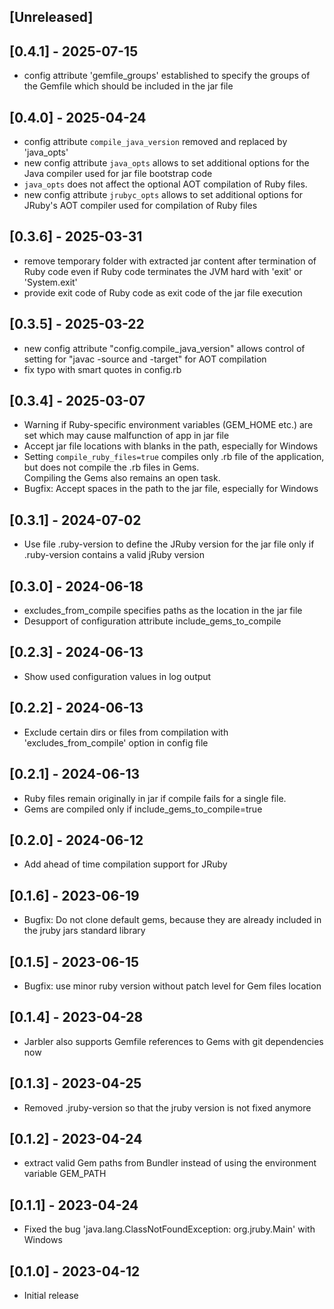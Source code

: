 ## [Unreleased]

## [0.4.1] - 2025-07-15

- config attribute 'gemfile_groups' established to specify the groups of the Gemfile which should be included in the jar file

## [0.4.0] - 2025-04-24

- config attribute `compile_java_version` removed and replaced by 'java_opts'
- new config attribute `java_opts` allows to set additional options for the Java compiler used for jar file bootstrap code
- `java_opts` does not affect the optional AOT compilation of Ruby files.
- new config attribute `jrubyc_opts` allows to set additional options for JRuby's AOT compiler used for compilation of Ruby files

## [0.3.6] - 2025-03-31

- remove temporary folder with extracted jar content after termination of Ruby code even if Ruby code terminates the JVM hard with 'exit' or 'System.exit'
- provide exit code of Ruby code as exit code of the jar file execution

## [0.3.5] - 2025-03-22

- new config attribute "config.compile_java_version" allows control of setting for "javac -source and -target" for AOT compilation
- fix typo with smart quotes in config.rb

## [0.3.4] - 2025-03-07

- Warning if Ruby-specific environment variables (GEM_HOME etc.) are set which may cause malfunction of  app in jar file
- Accept jar file locations with blanks in the path, especially for Windows
- Setting `compile_ruby_files=true` compiles only .rb file of the application, but does not compile the .rb files in Gems.<br/>
  Compiling the Gems also remains an open task.
- Bugfix: Accept spaces in the path to the jar file, especially for Windows

## [0.3.1] - 2024-07-02

- Use file .ruby-version to define the JRuby version for the jar file only if .ruby-version contains a valid jRuby version


## [0.3.0] - 2024-06-18

- excludes_from_compile specifies paths as the location in the jar file
- Desupport of configuration attribute include_gems_to_compile

## [0.2.3] - 2024-06-13

- Show used configuration values in log output

## [0.2.2] - 2024-06-13

- Exclude certain dirs or files from compilation with 'excludes_from_compile' option in config file

## [0.2.1] - 2024-06-13

- Ruby files remain originally in jar if compile fails for a single file. 
- Gems are compiled only if include_gems_to_compile=true

## [0.2.0] - 2024-06-12

- Add ahead of time compilation support for JRuby

## [0.1.6] - 2023-06-19

- Bugfix: Do not clone default gems, because they are already included in the jruby jars standard library

## [0.1.5] - 2023-06-15

- Bugfix: use minor ruby version without patch level for Gem files location

## [0.1.4] - 2023-04-28

- Jarbler also supports Gemfile references to Gems with git dependencies now

## [0.1.3] - 2023-04-25

- Removed .jruby-version so that the jruby version is not fixed anymore

## [0.1.2] - 2023-04-24

- extract valid Gem paths from Bundler instead of using the environment variable GEM_PATH

## [0.1.1] - 2023-04-24

- Fixed the bug 'java.lang.ClassNotFoundException: org.jruby.Main' with Windows

## [0.1.0] - 2023-04-12

- Initial release




